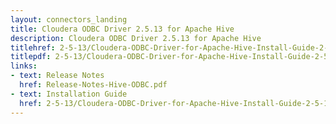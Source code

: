 ```yaml
---
layout: connectors_landing
title: Cloudera ODBC Driver 2.5.13 for Apache Hive
description: Cloudera ODBC Driver 2.5.13 for Apache Hive
titlehref: 2-5-13/Cloudera-ODBC-Driver-for-Apache-Hive-Install-Guide-2-5-13.pdf
titlepdf: 2-5-13/Cloudera-ODBC-Driver-for-Apache-Hive-Install-Guide-2-5-13.pdf
links:
- text: Release Notes
  href: Release-Notes-Hive-ODBC.pdf
- text: Installation Guide
  href: 2-5-13/Cloudera-ODBC-Driver-for-Apache-Hive-Install-Guide-2-5-13.pdf
---
```

